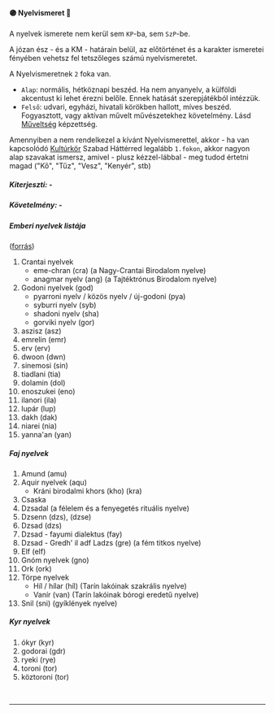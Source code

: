 #### 🟣 Nyelvismeret 🔁

A nyelvek ismerete nem kerül sem `KP`-ba, sem `SzP`-be.

A józan ész - és a KM - határain belül, az előtörténet és a karakter ismeretei fényében vehetsz fel tetszőleges számú nyelvismeretet.

A Nyelvismeretnek `2` foka van.
- `Alap`: normális, hétköznapi beszéd. Ha nem anyanyelv, a külföldi akcentust ki lehet érezni belőle. Ennek hatását szerepjátékból intézzük.
- `Felső`: udvari, egyházi, hivatali körökben hallott, míves beszéd. Fogyasztott, vagy aktívan művelt művészetekhez követelmény. Lásd [Műveltség](../kepzettsegek/muveltseg.md) képzettség.

Amennyiben a nem rendelkezel a kívánt Nyelvismerettel, akkor - ha van kapcsolódó [Kultúrkör](kulturkor.md) Szabad Háttérred legalább `1.fokon`, akkor nagyon alap szavakat ismersz, amivel - plusz kézzel-lábbal - meg tudod értetni magad ("Kő", "Tűz", "Vesz", "Kenyér", stb)

##### Kiterjeszti: -

##### Követelmény: -

##### Emberi nyelvek listája
([forrás](https://magus.fandom.com/hu/wiki/Nyelvek_%C3%A9s_nyelcsal%C3%A1dok))

1. Crantai nyelvek
    - eme-chran (cra) (a Nagy-Crantai Birodalom nyelve)
    - anagmar nyelv (ang) (a Tajtéktrónus Birodalom nyelve)
2. Godoni nyelvek (god)
    - pyarroni nyelv / közös nyelv / új-godoni (pya)
    - syburri nyelv (syb)
    - shadoni nyelv (sha)
    - gorviki nyelv (gor)
3. aszisz (asz)
4. emrelin (emr)
5. erv (erv)
6. dwoon (dwn)
7. sinemosi (sin)
8. tiadlani (tia)
9. dolamin (dol)
10. enoszukei (eno)
11. ilanori (ila)
12. lupár (lup)
13. dakh (dak)
14. niarei (nia)
15. yanna'an (yan)

##### Faj nyelvek

1. Amund (amu)
2. Aquir nyelvek (aqu)
     - Kráni birodalmi khors (kho) (kra)
3. Csaska
4. Dzsadal (a félelem és a fenyegetés rituális nyelve)
5. Dzsenn (dzs), (dzse)
6. Dzsad (dzs)
7. Dzsad - fayumi dialektus (fay)
8. Dzsad - Gredh' il adf Ladzs (gre) (a fém titkos nyelve)
9. Elf (elf)
10. Gnóm nyelvek (gno)
11. Ork (ork)
12. Törpe nyelvek
    - Híl / hílar (híl) (Tarín lakóinak szakrális nyelve)
    - Vanír  (van) (Tarín lakóinak bórogi eredetű nyelve)
13. Snil (sni) (gyíklények nyelve)

##### Kyr nyelvek

1. ókyr (kyr)
2. godorai (gdr)
3. ryeki  (rye)
4. toroni (tor)
5. köztoroni (tor)












<br />

---
